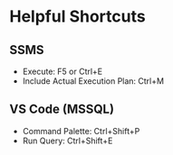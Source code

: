 # Helpful Shortcuts

## SSMS
- Execute: F5 or Ctrl+E
- Include Actual Execution Plan: Ctrl+M

## VS Code (MSSQL)
- Command Palette: Ctrl+Shift+P
- Run Query: Ctrl+Shift+E